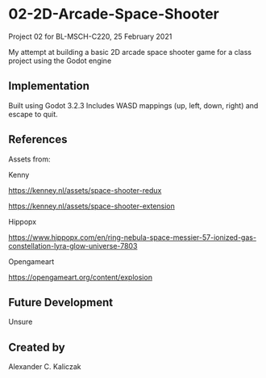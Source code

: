 # 02-2D-Arcade-Space-Shooter
Project 02 for BL-MSCH-C220, 25 February 2021

My attempt at building a basic 2D arcade space shooter game for a class project using the Godot engine

## Implementation
Built using Godot 3.2.3
Includes WASD mappings (up, left, down, right) and escape to quit.

## References
Assets from:

Kenny

https://kenney.nl/assets/space-shooter-redux

https://kenney.nl/assets/space-shooter-extension

Hippopx

https://www.hippopx.com/en/ring-nebula-space-messier-57-ionized-gas-constellation-lyra-glow-universe-7803

Opengameart

https://opengameart.org/content/explosion

## Future Development
Unsure

## Created by 
Alexander C. Kaliczak
```
